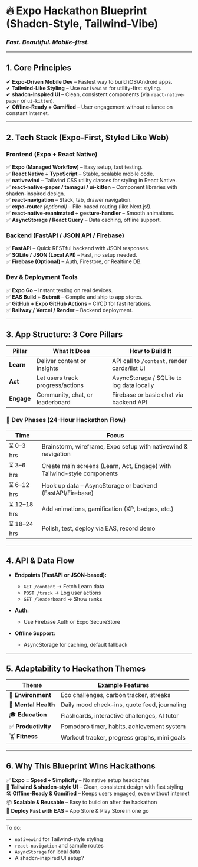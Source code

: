 # **🔥 Expo Hackathon Blueprint (Shadcn-Style, Tailwind-Vibe)**  
### *Fast. Beautiful. Mobile-first.*  

---

## **1. Core Principles**  
✔ **Expo-Driven Mobile Dev** – Fastest way to build iOS/Android apps.  
✔ **Tailwind-Like Styling** – Use `nativewind` for utility-first styling.  
✔ **shadcn-Inspired UI** – Clean, consistent components (via `react-native-paper` or `ui-kitten`).  
✔ **Offline-Ready + Gamified** – User engagement without reliance on constant internet.  

---

## **2. Tech Stack (Expo-First, Styled Like Web)**  

### **Frontend (Expo + React Native)**  
✅ **Expo (Managed Workflow)** – Easy setup, fast testing.  
✅ **React Native + TypeScript** – Stable, scalable mobile code.  
✅ **nativewind** – Tailwind CSS utility classes for styling in React Native.  
✅ **react-native-paper / tamagui / ui-kitten** – Component libraries with shadcn-inspired design.  
✅ **react-navigation** – Stack, tab, drawer navigation.  
✅ **expo-router** *(optional)* – File-based routing (like Next.js!).  
✅ **react-native-reanimated + gesture-handler** – Smooth animations.  
✅ **AsyncStorage / React Query** – Data caching, offline support.

### **Backend (FastAPI / JSON API / Firebase)**  
✅ **FastAPI** – Quick RESTful backend with JSON responses.  
✅ **SQLite / JSON (Local API)** – Fast, no setup needed.  
✅ **Firebase (Optional)** – Auth, Firestore, or Realtime DB.

### **Dev & Deployment Tools**  
✅ **Expo Go** – Instant testing on real devices.  
✅ **EAS Build + Submit** – Compile and ship to app stores.  
✅ **GitHub + Expo GitHub Actions** – CI/CD for fast iterations.  
✅ **Railway / Vercel / Render** – Backend deployment.

---

## **3. App Structure: 3 Core Pillars**  

| **Pillar** | **What It Does** | **How to Build It** |
|------------|------------------|----------------------|
| **Learn**  | Deliver content or insights | API call to `/content`, render cards/list UI |
| **Act**    | Let users track progress/actions | AsyncStorage / SQLite to log data locally |
| **Engage** | Community, chat, or leaderboard | Firebase or basic chat via backend API |

### 🔁 Dev Phases (24-Hour Hackathon Flow)

| Time | Focus |
|------|-------|
| ⌛ 0–3 hrs | Brainstorm, wireframe, Expo setup with nativewind & navigation |
| ⌛ 3–6 hrs | Create main screens (Learn, Act, Engage) with Tailwind-style components |
| ⌛ 6–12 hrs | Hook up data – AsyncStorage or backend (FastAPI/Firebase) |
| ⌛ 12–18 hrs | Add animations, gamification (XP, badges, etc.) |
| ⌛ 18–24 hrs | Polish, test, deploy via EAS, record demo |

---

## **4. API & Data Flow**  

- **Endpoints (FastAPI or JSON-based):**  
  - `GET /content` → Fetch Learn data  
  - `POST /track` → Log user actions  
  - `GET /leaderboard` → Show ranks  

- **Auth:**  
  - Use Firebase Auth or Expo SecureStore  
- **Offline Support:**  
  - AsyncStorage for caching, default fallback  

---

## **5. Adaptability to Hackathon Themes**  

| **Theme** | **Example Features** |
|-----------|-----------------------|
| 🌱 **Environment** | Eco challenges, carbon tracker, streaks |
| 🧠 **Mental Health** | Daily mood check-ins, quote feed, journaling |
| 🎓 **Education** | Flashcards, interactive challenges, AI tutor |
| ✅ **Productivity** | Pomodoro timer, habits, achievement system |
| 🏋️ **Fitness** | Workout tracker, progress graphs, mini goals |

---

## **6. Why This Blueprint Wins Hackathons**  

✅ **Expo = Speed + Simplicity** – No native setup headaches  
🎨 **Tailwind & shadcn-style UI** – Clean, consistent design with fast styling  
🛠 **Offline-Ready & Gamified** – Keeps users engaged, even without internet  
📦 **Scalable & Reusable** – Easy to build on after the hackathon  
🚀 **Deploy Fast with EAS** – App Store & Play Store in one go

---

To do:
- `nativewind` for Tailwind-style styling  
- `react-navigation` and sample routes  
- `AsyncStorage` for local data  
- A shadcn-inspired UI setup?
